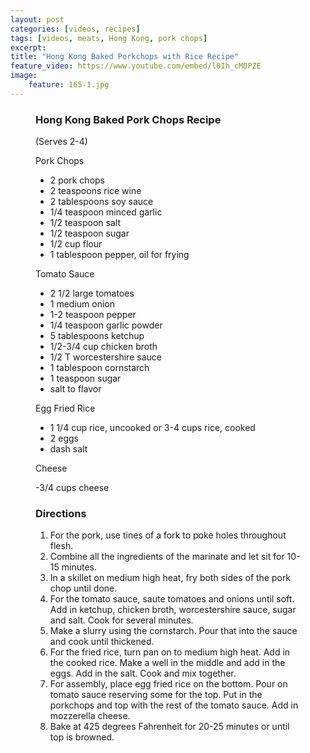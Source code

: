 ```yaml
---
layout: post
categories: [videos, recipes]
tags: [videos, meats, Hong Kong, pork chops]
excerpt: 
title: "Hong Kong Baked Porkchops with Rice Recipe"
feature_video: https://www.youtube.com/embed/l0Ih_cMDPZE
image:
    feature: 165-1.jpg
---
```


<figure class="ingredients" markdown="1">

### Hong Kong Baked Pork Chops Recipe

(Serves 2-4)

Pork Chops

- 2 pork chops
- 2 teaspoons rice wine
- 2 tablespoons soy sauce
- 1/4 teaspoon minced garlic
- 1/2 teaspoon salt
- 1/2 teaspoon sugar
- 1/2 cup flour
- 1 tablespoon pepper, oil for frying
 
Tomato Sauce 

- 2 1/2 large tomatoes
- 1 medium onion
- 1-2  teaspoon pepper
- 1/4 teaspoon garlic powder
- 5 tablespoons ketchup
- 1/2-3/4 cup chicken broth
- 1/2 T worcestershire sauce
- 1 tablespoon cornstarch
- 1 teaspoon sugar
- salt to flavor
 
Egg Fried Rice  

- 1 1/4 cup rice, uncooked or 3-4 cups rice, cooked
- 2 eggs
- dash salt
 
Cheese 

-3/4 cups cheese

</figure>

<figure class="directions" markdown="1">

### Directions

1. For the pork, use tines of a fork to poke holes throughout flesh.  
2. Combine all the ingredients of the marinate and let sit for 10-15 minutes.
3. In a skillet on medium high heat, fry both sides of the pork chop until done.
4. For the tomato sauce, saute tomatoes and onions until soft.  Add in ketchup, chicken broth, worcestershire sauce, sugar and salt.  Cook for several minutes.
5. Make a slurry using the cornstarch.  Pour that into the sauce and cook until thickened.
6. For the fried rice, turn pan on to medium high heat.  Add in the cooked rice. Make a well in the middle and add in the eggs.  Add in the salt.  Cook and mix together.
7. For assembly, place egg fried rice on the bottom.  Pour on tomato sauce reserving some for the top.  Put in the porkchops and top with the rest of the tomato sauce. Add in mozzerella cheese.
8. Bake at 425 degrees Fahrenheit for 20-25 minutes or until top is browned.
</figure>